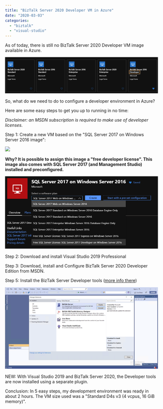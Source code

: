 ```yaml
---
title: "BizTalk Server 2020 Developer VM in Azure"
date: "2020-03-03"
categories: 
  - "biztalk"
  - "visual-studio"
---
```


As of today, there is still no BizTalk Server 2020 Developer VM image available in Azure.

![](image.png)

So, what do we need to do to configure a developer environment in Azure?

Here are some easy steps to get you up to running in no time:

_Disclaimer: an MSDN subscription is required to make use of developer licenses._

Step 1: Create a new VM based on the "SQL Server 2017 on Windows Server 2016 image":

![](mage-1.png)

**Why? It is possible to assign this image a "free developer license". This image also comes with SQL Server 2017 (and Management Studio) installed and preconfigured.**

![](image-2.png)

Step 2: Download and install Visual Studio 2019 Professional

Step 3: Download, install and Configure BizTalk Server 2020 Developer Edition from MSDN.

Step 5: Install the BizTalk Server Developer tools ([more info there](https://docs.microsoft.com/en-us/biztalk/install-and-config-guides/install-biztalk-server-2020))

![Install the BizTalk Server extension to use the developer tools](biztalk-server-extension.png)

NEW: With Visual Studio 2019 and BizTalk Server 2020, the Developer tools are now installed using a separate plugin.

Conclusion: In 5 easy steps, my development environment was ready in about 2 hours. The VM size used was a "Standard D4s v3 (4 vcpus, 16 GiB memory)".
